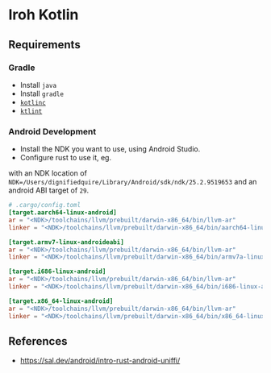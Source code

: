 # Iroh Kotlin

## Requirements

### Gradle

- Install `java`
- Install `gradle`
- [`kotlinc`](https://kotlinlang.org/docs/command-line.html)
- [`ktlint`](https://github.com/pinterest/ktlint)


### Android Development

- Install the NDK you want to use, using Android Studio.
- Configure rust to use it, eg.

with an NDK location of `NDK=/Users/dignifiedquire/Library/Android/sdk/ndk/25.2.9519653` and an android ABI target of `29`.
```toml
# .cargo/config.toml
[target.aarch64-linux-android]
ar = "<NDK>/toolchains/llvm/prebuilt/darwin-x86_64/bin/llvm-ar"
linker = "<NDK>/toolchains/llvm/prebuilt/darwin-x86_64/bin/aarch64-linux-android29-clang"

[target.armv7-linux-androideabi]
ar = "<NDK>/toolchains/llvm/prebuilt/darwin-x86_64/bin/llvm-ar"
linker = "<NDK>/toolchains/llvm/prebuilt/darwin-x86_64/bin/armv7a-linux-androideabi29-clang"

[target.i686-linux-android]
ar = "<NDK>/toolchains/llvm/prebuilt/darwin-x86_64/bin/llvm-ar"
linker = "<NDK>/toolchains/llvm/prebuilt/darwin-x86_64/bin/i686-linux-android29-clang"

[target.x86_64-linux-android]
ar = "<NDK>/toolchains/llvm/prebuilt/darwin-x86_64/bin/llvm-ar"
linker = "<NDK>/toolchains/llvm/prebuilt/darwin-x86_64/bin/x86_64-linux-android29-clang"
```


## References

- https://sal.dev/android/intro-rust-android-uniffi/
